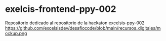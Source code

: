 # exelcis-frontend-ppy-002
Repositorio dedicado al repositorio de la hackaton excelsis-ppy-002
https://github.com/excelsisdev/desafiocode/blob/main/recursos_digitales/mockup.png